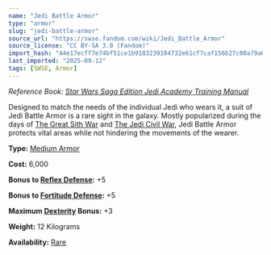 ```yaml
---
name: "Jedi Battle Armor"
type: "armor"
slug: "jedi-battle-armor"
source_url: "https://swse.fandom.com/wiki/Jedi_Battle_Armor"
source_license: "CC BY-SA 3.0 (Fandom)"
import_hash: "44e17ecff7e74bf51ce1b9183239104732e61cf7caf156b27c00a79a6ee4932d"
last_imported: "2025-09-12"
tags: [SWSE, Armor]
---
```

*Reference Book: [Star Wars Saga Edition Jedi Academy Training Manual](https://swse.fandom.com/wiki/Star_Wars_Saga_Edition_Jedi_Academy_Training_Manual)*

Designed to match the needs of the individual Jedi who wears it, a suit of Jedi Battle Armor is a rare sight in the galaxy. Mostly popularized during the days of [The Great Sith War](https://swse.fandom.com/wiki/The_Great_Sith_War) and [The Jedi Civil War](https://swse.fandom.com/wiki/The_Jedi_Civil_War), Jedi Battle Armor protects vital areas while not hindering the movements of the wearer.

**Type:** [Medium Armor](https://swse.fandom.com/wiki/Medium_Armor)

**Cost:** 6,000

**Bonus to [Reflex Defense](https://swse.fandom.com/wiki/Reflex_Defense):** +5

**Bonus to [Fortitude Defense](https://swse.fandom.com/wiki/Fortitude_Defense):** +5

**Maximum [Dexterity](https://swse.fandom.com/wiki/Dexterity) Bonus:** +3

**Weight:** 12 Kilograms

**Availability:** [Rare](https://swse.fandom.com/wiki/Rare)